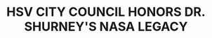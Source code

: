---
layout: post
categories: HSV
title: "HSV CITY COUNCIL HONORS DR. SHURNEY'S NASA LEGACY"
title_link: "https://cityblog.huntsvilleal.gov/city-proposes-to-rename-berachah-campus-in-honor-of-late-nasa-engineer/"
---